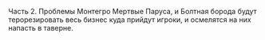 Часть 2. Проблемы Монтегро
Мертвые Паруса, и Болтная борода будут терорезировать весь бизнес куда прийдут игроки, и осмелятся на них напасть в таверне.
